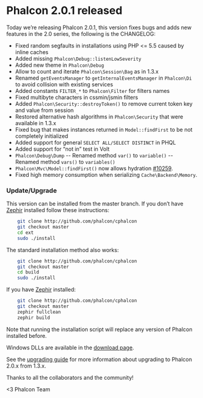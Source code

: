 Phalcon 2.0.1 released
======================

Today we’re releasing Phalcon 2.0.1, this version fixes bugs and adds
new features in the 2.0 series, the following is the CHANGELOG:

- Fixed random segfaults in installations using PHP <= 5.5 caused by inline caches
- Added missing `Phalcon\Debug::listenLowSeverity`
- Added new theme in `Phalcon\Debug`
- Allow to count and iterate `Phalcon\Session\Bag` as in 1.3.x
- Renamed `getEventsManager` to `getInternalEventsManager` in `Phalcon\Di` to 
  avoid collision with existing services
- Added constants `FILTER_*` to `Phalcon\Filter` for filters names
- Fixed multibyte characters in cssmin/jsmin filters
- Added `Phalcon\Security::destroyToken()` to remove current token key and 
  value from session
- Restored alternative hash algorithms in `Phalcon\Security` that were 
  available in 1.3.x
- Fixed bug that makes instances returned in `Model::findFirst` to be not 
  completely initialized
- Added support for general `SELECT ALL/SELECT DISTINCT` in PHQL
- Added support for “not in” test in Volt 
- `Phalcon\Debug\Dump`
-- Renamed method `var()` to `variable()` 
-- Renamed method `vars()` to `variables()`
- `Phalcon\Mvc\Model::findFirst()` now allows hydration 
  [#10259](https://github.com/phalcon/cphalcon/issues/10259).
- Fixed high memory consumption when serializing `Cache\Backend\Memory`.

### Update/Upgrade

This version can be installed from the master branch. If you don’t have 
[Zephir](http://www.zephir-lang.com) installed follow these instructions:

```sh
    git clone http://github.com/phalcon/cphalcon
    git checkout master
    cd ext
    sudo ./install
```

The standard installation method also works:

```sh
    git clone http://github.com/phalcon/cphalcon
    git checkout master
    cd build
    sudo ./install
```

If you have [Zephir](http://www.zephir-lang.com) installed:

```sh
    git clone http://github.com/phalcon/cphalcon
    git checkout master
    zephir fullclean
    zephir build
```

Note that running the installation script will replace any version of
Phalcon installed before.

Windows DLLs are available in the 
[download page](https://phalconphp.com/en/download/windows).

See the [upgrading guide](https://blog.phalconphp.com/post/guide-upgrading-to-phalcon-2)
for more information about upgrading to Phalcon 2.0.x from 1.3.x.

Thanks to all the collaborators and the community!

<3 Phalcon Team
